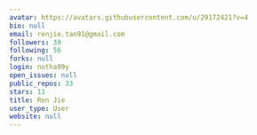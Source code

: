 ```yaml
---
avatar: https://avatars.githubusercontent.com/u/29172421?v=4
bio: null
email: renjie.tan91@gmail.com
followers: 39
following: 56
forks: null
login: notha99y
open_issues: null
public_repos: 33
stars: 11
title: Ren Jie
user_type: User
website: null
---
```

